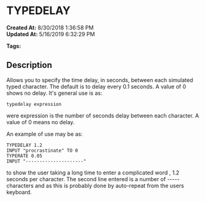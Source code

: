 # TYPEDELAY

**Created At:** 8/30/2018 1:36:58 PM  
**Updated At:** 5/16/2019 6:32:29 PM  

**Tags:**
<badge text='program profiling' vertical='middle' />

## Description

Allows you to specify the time delay, in seconds, between each simulated typed character. The default is to delay every 0.1 seconds. A value of 0 shows no delay. It's general use is as:

```
typedelay expression
```

were expression is the number of seconds delay between each character. A value of 0 means no delay.

An example of use may be as:

```
TYPEDELAY 1.2
INPUT "procrastinate" TO 0
TYPERATE 0.05
INPUT "---------------------"
```

to show the user taking a long time to enter a complicated word , 1.2 seconds per character. The second line entered is a number of ----- characters and as this is probably done by auto-repeat from the users keyboard.
